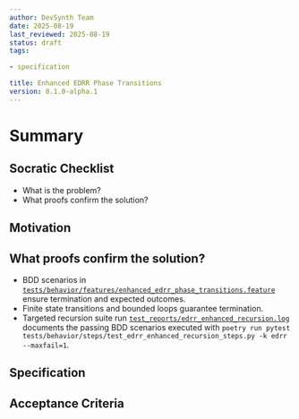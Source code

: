 ```yaml
---
author: DevSynth Team
date: 2025-08-19
last_reviewed: 2025-08-19
status: draft
tags:

- specification

title: Enhanced EDRR Phase Transitions
version: 0.1.0-alpha.1
---
```


<!--
Required metadata fields:
- author: document author
- date: creation date
- last_reviewed: last review date
- status: draft | review | published
- tags: search keywords
- title: short descriptive name
- version: specification version
-->

# Summary

## Socratic Checklist
- What is the problem?
- What proofs confirm the solution?

## Motivation

## What proofs confirm the solution?
- BDD scenarios in [`tests/behavior/features/enhanced_edrr_phase_transitions.feature`](../../tests/behavior/features/enhanced_edrr_phase_transitions.feature) ensure termination and expected outcomes.
- Finite state transitions and bounded loops guarantee termination.
- Targeted recursion suite run [`test_reports/edrr_enhanced_recursion.log`](../../test_reports/edrr_enhanced_recursion.log) documents the passing BDD scenarios executed with `poetry run pytest tests/behavior/steps/test_edrr_enhanced_recursion_steps.py -k edrr --maxfail=1`.


## Specification

## Acceptance Criteria
